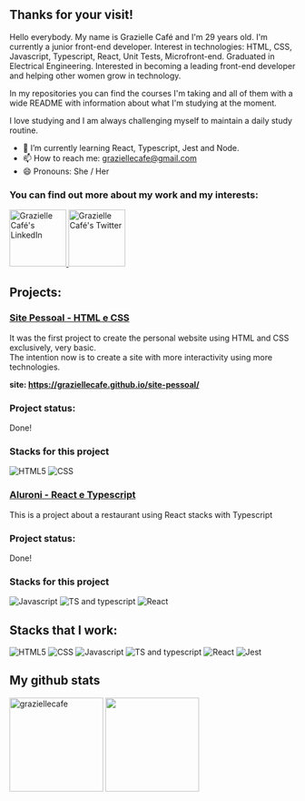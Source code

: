 ## Thanks for your visit!

Hello everybody. My name is Grazielle Café and I'm 29 years old. I'm currently a junior front-end developer. Interest in technologies: HTML, CSS, Javascript, Typescript, React, Unit Tests, Microfront-end. Graduated in Electrical Engineering. Interested in becoming a leading front-end developer and helping other women grow in technology.

In my repositories you can find the courses I'm taking and all of them with a wide README with information about what I'm studying at the moment. 

I love studying and I am always challenging myself to maintain a daily study routine. 

- 🌱 I’m currently learning React, Typescript, Jest and Node.
- 📫 How to reach me: graziellecafe@gmail.com
- 😄 Pronouns: She / Her 

### You can find out more about my work and my interests:

<a href="https://www.linkedin.com/in/graziellecafe/">
  <img alt="Grazielle Café's LinkedIn" width="100em" src="https://img.shields.io/badge/LinkedIn-0077B5?style=for-the-badge&logo=linkedin&logoColor=white" />
</a>
<a href="https://twitter.com/graziellecafe">
 <img alt="Grazielle Café's Twitter" | Twitter" width="100em" src="https://img.shields.io/badge/Twitter-1DA1F2?style=for-the-badge&logo=twitter&logoColor=white" />
</a>

## Projects:

### [Site Pessoal - HTML e CSS](https://github.com/graziellecafe/site-pessoal) 
It was the first project to create the personal website using HTML and CSS exclusively, very basic.</br>
The intention now is to create a site with more interactivity using more technologies.
  
<b> site: https://graziellecafe.github.io/site-pessoal/ </b></b>
                                                                                                                                                
### Project status:
Done!

### Stacks for this project
<img src="https://img.shields.io/badge/HTML5-E34F26?style=for-the-badge&logo=html5&logoColor=white" alt="HTML5"/>
<img src="https://img.shields.io/badge/CSS3-1572B6?style=for-the-badge&logo=css3&logoColor=white" alt="CSS"/>  


### [Aluroni - React e Typescript](https://github.com/graziellecafe/aluroni/tree/master) 
This is a project about a restaurant using React stacks with Typescript
                                                                                                                                                
### Project status:
Done!

### Stacks for this project
<img src="https://img.shields.io/badge/JavaScript-F7DF1E?style=for-the-badge&logo=javascript&logoColor=black" alt="Javascript"/>
<img src="https://img.shields.io/badge/TypeScript-007ACC?style=for-the-badge&logo=typescript&logoColor=white" alt="TS and typescript"/>
<img src="https://img.shields.io/badge/React-20232A?style=for-the-badge&logo=react&logoColor=61DAFB" alt="React"/> 

## Stacks that I work:
<div>
<img src="https://img.shields.io/badge/HTML5-E34F26?style=for-the-badge&logo=html5&logoColor=white" alt="HTML5"/>
<img src="https://img.shields.io/badge/CSS3-1572B6?style=for-the-badge&logo=css3&logoColor=white" alt="CSS"/>  
<img src="https://img.shields.io/badge/JavaScript-F7DF1E?style=for-the-badge&logo=javascript&logoColor=black" alt="Javascript"/>
<img src="https://img.shields.io/badge/TypeScript-007ACC?style=for-the-badge&logo=typescript&logoColor=white" alt="TS and typescript"/>
<img src="https://img.shields.io/badge/React-20232A?style=for-the-badge&logo=react&logoColor=61DAFB" alt="React"/>  
<img src="https://img.shields.io/badge/Jest-323330?style=for-the-badge&logo=Jest&logoColor=white" alt="Jest"/>  


## My github stats
<div>
<img  height="165em" width: "100em" src="https://github-readme-stats.vercel.app/api?username=graziellecafe&show_icons=true&theme=gotham" alt="graziellecafe" />
<img height="165em" width: "100em" src="https://github-readme-stats.vercel.app/api/top-langs/?username=graziellecafe&layout=compact&langs_count=5&theme=gotham"/>
<div/>



